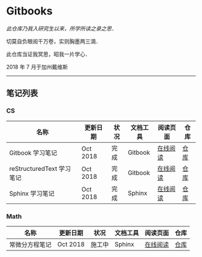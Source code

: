 # Gitbooks

*此仓库乃我入研究生以来，所学所读之录之思．*

切莫自负眼阅千万卷，实则胸墨两三滴．

此仓库当证我冥思，昭我一片学心．



2018 年 7 月于加州戴维斯

-----

## 笔记列表

### CS

| 名称 | 更新日期 | 状况 | 文档工具 | 阅读页面 | 仓库 |
| --- | --- | --- | --- | --- | --- |
| Gitbook 学习笔记 | Oct 2018 | 完成 | Gitbook | [在线阅读](https://wklchris.github.io/Gitbooks/CS/Gitbook/publish/) | [仓库](https://github.com/wklchris/Gitbooks/tree/master/CS/Gitbook) |
| reStructuredText 学习笔记 | Oct 2018 | 完成 | Gitbook | [在线阅读](https://wklchris.github.io/Gitbooks/CS/reStructuredText/publish/) | [仓库](https://github.com/wklchris/Gitbooks/tree/master/CS/reStructuredText) |
| Sphinx 学习笔记 | Oct 2018 | 完成 | Sphinx | [在线阅读](https://wklchris.github.io/Gitbooks/CS/Sphinx/) | [仓库](https://github.com/wklchris/Gitbooks/tree/master/CS/Sphinx) |

### Math

| 名称 | 更新日期 | 状况 | 文档工具 | 阅读页面 | 仓库 |
| --- | --- | --- | --- | --- | --- |
| 常微分方程笔记 | Oct 2018 | 施工中 | Sphinx | [在线阅读](https://wklchris.github.io/Gitbooks/Math/ODE/) | [仓库](https://github.com/wklchris/Gitbooks/tree/master/Math/ODE) |